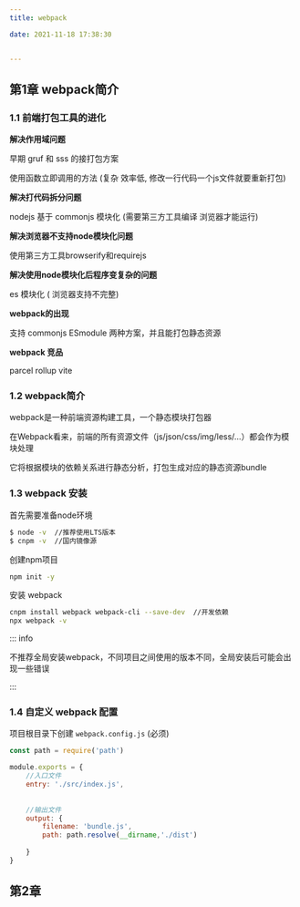 ```yaml
---
title: webpack

date: 2021-11-18 17:38:30


---
```


## 第1章 webpack简介

### 1.1 前端打包工具的进化

**解决作用域问题**

早期 gruf 和 sss 的接打包方案 

使用函数立即调用的方法 (复杂 效率低, 修改一行代码一个js文件就要重新打包)



**解决打代码拆分问题**

nodejs 基于 commonjs 模块化 (需要第三方工具编译 浏览器才能运行)



**解决浏览器不支持node模块化问题**

使用第三方工具browserify和requirejs



**解决使用node模块化后程序变复杂的问题**

es 模块化 ( 浏览器支持不完整)



**webpack的出现**

支持 commonjs ESmodule 两种方案，并且能打包静态资源



**webpack 竞品**   

parcel rollup vite



### 1.2 webpack简介

webpack是一种前端资源构建工具，一个静态模块打包器

在Webpack看来，前端的所有资源文件（js/json/css/img/less/…）都会作为模块处理

它将根据模块的依赖关系进行静态分析，打包生成对应的静态资源bundle



### 1.3 webpack 安装

首先需要准备node环境

```sh
$ node -v  //推荐使用LTS版本
$ cnpm -v  //国内镜像源
```



创建npm项目

```sh
npm init -y
```



安装 webpack

```sh
cnpm install webpack webpack-cli --save-dev  //开发依赖
npx webpack -v
```



::: info

不推荐全局安装webpack，不同项目之间使用的版本不同，全局安装后可能会出现一些错误

:::



### 1.4 自定义 webpack 配置

项目根目录下创建 `webpack.config.js`  (必须) 

```js
const path = require('path')

module.exports = {
    //入口文件
    entry: './src/index.js',
    
    
    //输出文件
    output: {
        filename: 'bundle.js',
        path: path.resolve(__dirname,'./dist')
        
    }
}
```







## 第2章







